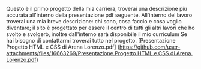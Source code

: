 Questo è il primo progetto della mia carriera, troverai una descrizione più accurata all'interno della presentazione pdf seguente. 
All'interno del lavoro troverai una mia breve descrizione: chi sono, cosa faccio e cosa voglio diventare; il sito è progettato per essere il centro 
di tutti gli altri lavori che ho svolto e svolgerò, inoltre dall'interno sarà disponibile il mio curriculum
Se hai bisogno di contattarmi troverai tutto nel progetto.
[Presentazione Progetto HTML e CSS di Arena Lorenzo.pdf]
(https://github.com/user-attachments/files/16663269/Presentazione.Progetto.HTML.e.CSS.di.Arena.Lorenzo.pdf)
